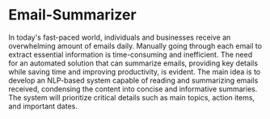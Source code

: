 # Email-Summarizer
In today's fast-paced world, individuals and businesses receive an overwhelming amount of emails daily. Manually going through each email to extract essential information is time-consuming and inefficient. The need for an automated solution that can summarize emails, providing key details while saving time and improving productivity, is evident.
The main idea is to develop an NLP-based system capable of reading and summarizing emails received, condensing the content into concise and informative summaries. The system will prioritize critical details such as main topics, action items, and important dates.
